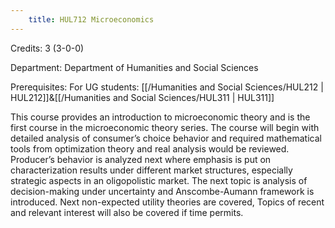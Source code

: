 ```yaml
---
    title: HUL712 Microeconomics
---
```

Credits: 3 (3-0-0)

Department: Department of Humanities and Social Sciences

Prerequisites: For UG students: [[/Humanities and Social Sciences/HUL212 | HUL212]]&[[/Humanities and Social Sciences/HUL311 | HUL311]]

This course provides an introduction to microeconomic theory and is the first course in the microeconomic theory series. The course will begin with detailed analysis of consumer’s choice behavior and required mathematical tools from optimization theory and real analysis would be reviewed. Producer’s behavior is analyzed next where emphasis is put on characterization results under different market structures, especially strategic aspects in an oligopolistic market. The next topic is analysis of decision-making under uncertainty and Anscombe-Aumann framework is introduced. Next non-expected utility theories are covered, Topics of recent and relevant interest will also be covered if time permits.